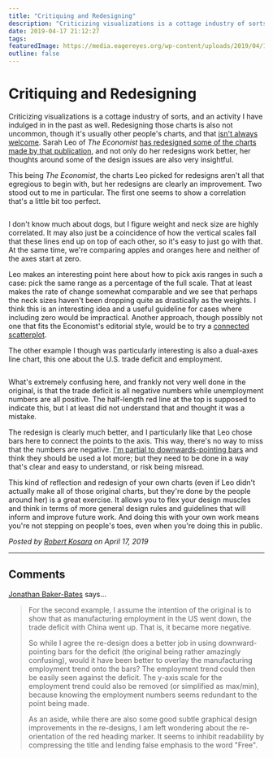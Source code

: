 ```yaml
---
title: "Critiquing and Redesigning"
description: "Criticizing visualizations is a cottage industry of sorts, and an activity I have indulged in in the past as well. Redesigning those charts is also not uncommon, though it's usually other people's charts, and that isn't always welcome. Sarah Leo of The Economist has redesigned some of the charts made by that publication, and not only do her redesigns work better, her thoughts around some of the design issues are also very insightful."
date: 2019-04-17 21:12:27
tags: 
featuredImage: https://media.eagereyes.org/wp-content/uploads/2019/04/1Ilu1H37M1soUh1GHhDa_IA.png
outline: false
---
```


# Critiquing and Redesigning

Criticizing visualizations is a cottage industry of sorts, and an activity I have indulged in in the past as well. Redesigning those charts is also not uncommon, though it's usually other people's charts, and that <a href="https://medium.com/@hint_fm/design-and-redesign-4ab77206cf9">isn't always welcome</a>. Sarah Leo of <em>The Economist</em> <a href="https://medium.economist.com/mistakes-weve-drawn-a-few-8cdd8a42d368">has redesigned some of the charts made by that publication</a>, and not only do her redesigns work better, her thoughts around some of the design issues are also very insightful.

This being <em>The Economist</em>, the charts Leo picked for redesigns aren't all that egregious to begin with, but her redesigns are clearly an improvement. Two  stood out to me in particular. The first one seems to show a correlation that's a little bit too perfect.

<figure class="wp-block-image"><img src="https://media.eagereyes.org/wp-content/uploads/2019/04/1H21mduPmvzot3oaMThNfFQ.png" alt="" class="wp-image-12009"/></figure>

I don't know much about dogs, but I figure weight and neck size are highly correlated. It may also just be a coincidence of how the vertical scales fall that these lines end up on top of each other, so it's easy to just go with that. At the same time, we're comparing apples and oranges here and neither of the axes start at zero.

Leo makes an interesting point here about how to pick axis ranges in such a case: pick the same range as a percentage of the full scale. That at least makes the rate of change somewhat comparable and we see that perhaps the neck sizes haven't been dropping quite as drastically as the weights. I think this is an interesting idea and a useful guideline for cases where including zero would be impractical. Another approach, though possibly not one that fits the Economist's editorial style, would be to try a <a href="/papers/the-connected-scatterplot-for-presenting-paired-time-series">connected scatterplot</a>.

The other example I though was particularly interesting is also a dual-axes line chart, this one about the U.S. trade deficit and employment.

<figure class="wp-block-image"><img src="https://media.eagereyes.org/wp-content/uploads/2019/04/1Ilu1H37M1soUh1GHhDa_IA.png" alt="" class="wp-image-12010"/></figure>

What's extremely confusing here, and frankly not very well done in the original, is that the trade deficit is all negative numbers while unemployment numbers are all positive. The half-length red line at the top is supposed to indicate this, but I at least did not understand that and thought it was a mistake.

The redesign is clearly much better, and I particularly like that Leo chose bars here to connect the points to the axis. This way, there's no way to miss that the numbers are negative. <a href="/journalism/when-bars-point-down">I'm partial to downwards-pointing bars</a> and think they should be used a lot more; but they need to be done in a way that's clear and easy to understand, or risk being misread.

This kind of reflection and redesign of your own charts (even if Leo didn't actually make all of those original charts, but they're done by the people around her) is a great exercise. It allows you to flex your design muscles and think in terms of more general design rules and guidelines that will inform and improve future work. And doing this with your own work means you're not stepping on people's toes, even when you're doing this in public.


_Posted by <a href="/about">Robert Kosara</a> on April 17, 2019_


<aside class="comments">

---
## Comments

<a href="https://plus.google.com/+JonathanBakerBates" rel="nofollow noopener" target="_blank">Jonathan Baker-Bates</a> says…
>	For the second example, I assume the intention of the original is to show that as manufacturing employment in the US went down, the trade deficit with China went up. That is, it became more negative.
>	
>	So while I agree the re-design does a better job in using downward-pointing bars for the deficit (the original being rather amazingly confusing), would it have been better to overlay the manufacturing employment trend onto the bars? The employment trend could then be easily seen against the deficit. The y-axis scale for the employment trend could also be removed (or simplified as max/min), because knowing the employment numbers seems redundant to the point being made.
>	
>	As an aside, while there are also some good subtle graphical design improvements in the re-designs, I am left wondering about the re-orientation of the red heading marker.  It seems to inhibit readability by compressing the title and lending false emphasis to the word "Free".

</aside>

